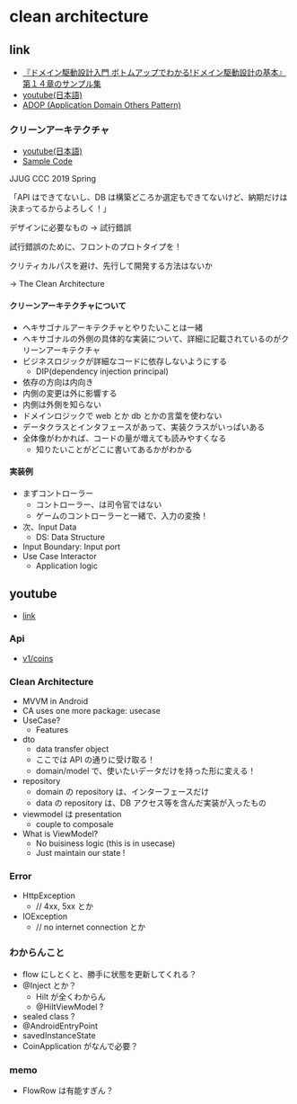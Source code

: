 # clean architecture

## link
- [『ドメイン駆動設計入門 ボトムアップでわかる!ドメイン駆動設計の基本』第１４章のサンプル集](https://github.com/nrslib/itddd/tree/master/CleanLike)
- [youtube(日本語)](https://www.youtube.com/watch?v=5oJeSrwztPg)
- [ADOP (Application Domain Others Pattern)](https://nrslib.com/adop/)

### クリーンアーキテクチャ
- [youtube(日本語)](https://www.youtube.com/watch?v=5oJeSrwztPg)
- [Sample Code](https://github.com/nrslib/play-clean-java)

JJUG CCC 2019 Spring

「API はできてないし、DB は構築どころか選定もできてないけど、納期だけは決まってるからよろしく！」

デザインに必要なもの → 試行錯誤

試行錯誤のために、フロントのプロトタイプを！

クリティカルパスを避け、先行して開発する方法はないか

→ The Clean Architecture

#### クリーンアーキテクチャについて
- ヘキサゴナルアーキテクチャとやりたいことは一緒
- ヘキサゴナルの外側の具体的な実装について、詳細に記載されているのがクリーンアーキテクチャ
- ビジネスロジックが詳細なコードに依存しないようにする
  - DIP(dependency injection principal)
- 依存の方向は内向き
- 内側の変更は外に影響する
- 内側は外側を知らない
- ドメインロジックで web とか db とかの言葉を使わない
- データクラスとインタフェースがあって、実装クラスがいっぱいある
- 全体像がわかれば、コードの量が増えても読みやすくなる
  - 知りたいことがどこに書いてあるかがわかる

#### 実装例
- まずコントローラー
  - コントローラー、は司令官ではない
  - ゲームのコントローラーと一緒で、入力の変換！
- 次、Input Data
  - DS: Data Structure
- Input Boundary: Input port
- Use Case Interactor
  - Application logic



## youtube
- [link](https://www.youtube.com/watch?v=EF33KmyprEQ&t=4119s)

### Api
- [v1/coins](https://api.coinpaprika.com/v1/coins)

### Clean Architecture
- MVVM in Android
- CA uses one more package: usecase
- UseCase?
  - Features
- dto
  - data transfer object
  - ここでは API の通りに受け取る！
  - domain/model で、使いたいデータだけを持った形に変える！
- repository
  - domain の repository は、インターフェースだけ
  - data の repository は、DB アクセス等を含んだ実装が入ったもの
- viewmodel は presentation
  - couple to composale
- What is ViewModel?
  - No buisiness logic (this is in usecase)
  - Just maintain our state !

### Error
- HttpException
  - // 4xx, 5xx とか
- IOException
  - // no internet connection とか


### わからんこと
- flow にしとくと、勝手に状態を更新してくれる？
- @Inject とか？
  - Hilt が全くわからん
  - @HiltViewModel ?
- sealed class ?
- @AndroidEntryPoint
- savedInstanceState
- CoinApplication がなんで必要？

### memo
- FlowRow は有能すぎん？

